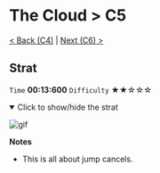 # The Cloud > C5

[< Back (C4)](https://github.com/Doublevil/scbspeedrun/blob/main/levels/C/C4.md) | [Next (C6) >](https://github.com/Doublevil/scbspeedrun/blob/main/levels/C/C6.md)

## Strat

`Time` **00:13:600** `Difficulty` ★★☆☆☆
<details open>
  <summary>Click to show/hide the strat</summary>

  ![gif](https://github.com/Doublevil/scbspeedrun/blob/main/media/levels/C/C5_Strat.webp)

  **Notes**
  - This is all about jump cancels.
</details>
